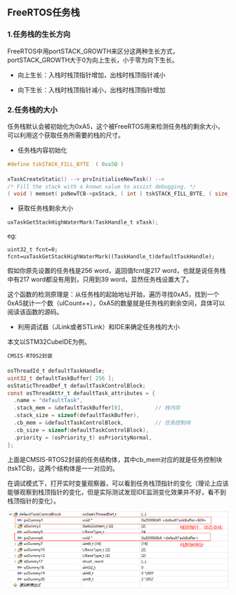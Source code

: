 ## FreeRTOS任务栈 

### 1.任务栈的生长方向
FreeRTOS中用portSTACK_GROWTH来区分这两种生长方式，portSTACK_GROWTH大于0为向上生长，小于零为向下生长。

* 向上生长：入栈时栈顶指针增加，出栈时栈顶指针减小

* 向下生长：入栈时栈顶指针减小，出栈时栈顶指针增加

### 2.任务栈的大小

任务栈默认会被初始化为0xA5，这个被FreeRTOS用来检测任务栈的剩余大小，可以利用这个获取任务所需要的栈的尺寸。

* 任务栈内容初始化
```c
#define tskSTACK_FILL_BYTE	( 0xa5U )

xTaskCreateStatic() --> prvInitialiseNewTask() --> 
/* Fill the stack with a known value to assist debugging. */
( void ) memset( pxNewTCB->pxStack, ( int ) tskSTACK_FILL_BYTE, ( size_t ) ulStackDepth * sizeof( StackType_t ) );
```

* 获取任务栈剩余大小

```c
uxTaskGetStackHighWaterMark(TaskHandle_t xTask);
```

eg:
```
uint32_t fcnt=0;
fcnt=uxTaskGetStackHighWaterMark((TaskHandle_t)defaultTaskHandle);
```
假如你原先设置的任务栈是256 word，返回值fcnt是217 word，也就是说任务栈中有217 word都没有用到，只用到39 word，显然任务栈设置大了。


这个函数的检测原理是：从任务栈的起始地址开始，遍历寻找0xA5，找到一个0xA5就计一个数（ulCount++），0xA5的数量就是任务栈的剩余空间，具体可以阅读该函数的源码。

* 利用调试器（JLink或者STLink）和IDE来确定任务栈的大小

本文以STM32CubeIDE为例。

```c
CMSIS-RTOS2封装

osThreadId_t defaultTaskHandle;
uint32_t defaultTaskBuffer[ 256 ];
osStaticThreadDef_t defaultTaskControlBlock;
const osThreadAttr_t defaultTask_attributes = {
  .name = "defaultTask",
  .stack_mem = &defaultTaskBuffer[0],          // 栈内存
  .stack_size = sizeof(defaultTaskBuffer),
  .cb_mem = &defaultTaskControlBlock,          // 任务控制块
  .cb_size = sizeof(defaultTaskControlBlock),
  .priority = (osPriority_t) osPriorityNormal,
};
```
上面是CMSIS-RTOS2封装的任务结构体，其中cb_mem对应的就是任务控制块(tskTCB)，这两个结构体是一一对应的。


在调试模式下，打开实时变量观察器，可以看到任务栈顶指针的变化（理论上应该能够观察到栈顶指针的变化，但是实际测试发现IDE监测变化效果并不好，看不到栈顶指针的变化）。

![](../../../assets\images\STM32\FreeRTOS\freertos_stack.png)